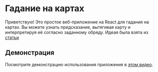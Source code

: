 # Гадание на картах

Приветствую! Это простое веб-приложение на React для гадания на картах. Вы можете узнать предсказание, вытягивая карту и интерпретируя её согласно заданному обряду. Идеая была взята из [статьи](https://dzen.ru/a/ZZLD2S61wRuW4t_x)

## Демонстрация

Посмотрите демонстрацию использования приложения в [этом видео](videos/vid.mp4).